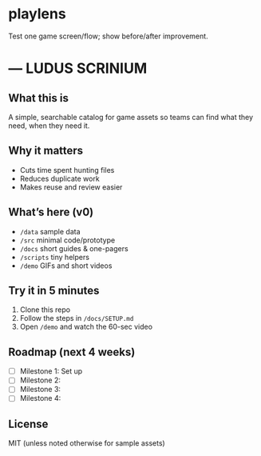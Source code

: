 # playlens
Test one game screen/flow; show before/after improvement.

# <Repo Name> — LUDUS SCRINIUM

## What this is
A simple, searchable catalog for game assets so teams can find what they need, when they need it.

## Why it matters
- Cuts time spent hunting files
- Reduces duplicate work
- Makes reuse and review easier

## What’s here (v0)
- `/data` sample data
- `/src` minimal code/prototype
- `/docs` short guides & one-pagers
- `/scripts` tiny helpers
- `/demo` GIFs and short videos

## Try it in 5 minutes
1) Clone this repo
2) Follow the steps in `/docs/SETUP.md`
3) Open `/demo` and watch the 60-sec video

## Roadmap (next 4 weeks)
- [ ] Milestone 1: Set up 
- [ ] Milestone 2:
- [ ] Milestone 3:
- [ ] Milestone 4:

## License
MIT (unless noted otherwise for sample assets)
